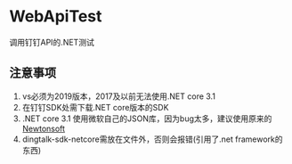 # WebApiTest
调用钉钉API的.NET测试

## 注意事项

1. vs必须为2019版本，2017及以前无法使用.NET core 3.1
2. 在钉钉SDK处需下载.NET core版本的SDK
3. .NET core 3.1 使用微软自己的JSON库，因为bug太多，建议使用原来的[Newtonsoft](https://www.nuget.org/packages/Microsoft.AspNetCore.Mvc.NewtonsoftJson/)
4. dingtalk-sdk-netcore需放在文件外，否则会报错(引用了.net framework的东西)